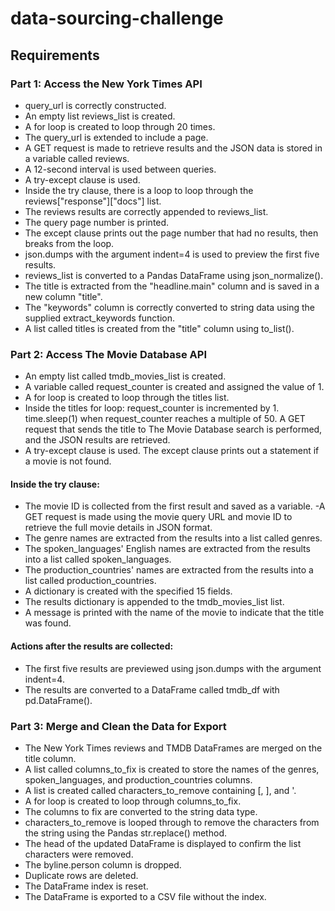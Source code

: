 # data-sourcing-challenge

## Requirements
### Part 1: Access the New York Times API

- query_url is correctly constructed.
- An empty list reviews_list is created.
- A for loop is created to loop through 20 times.
- The query_url is extended to include a page.
- A GET request is made to retrieve results and the JSON data is stored in a variable called reviews.
- A 12-second interval is used between queries.
- A try-except clause is used.
- Inside the try clause, there is a loop to loop through the reviews["response"]["docs"] list.
- The reviews results are correctly appended to reviews_list.
- The query page number is printed.
- The except clause prints out the page number that had no results, then breaks from the loop.
- json.dumps with the argument indent=4 is used to preview the first five results.
- reviews_list is converted to a Pandas DataFrame using json_normalize().
- The title is extracted from the "headline.main" column and is saved in a new column "title".
- The "keywords" column is correctly converted to string data using the supplied extract_keywords function.
- A list called titles is created from the "title" column using to_list().

### Part 2: Access The Movie Database API

- An empty list called tmdb_movies_list is created.
- A variable called request_counter is created and assigned the value of 1.
- A for loop is created to loop through the titles list.
- Inside the titles for loop:
request_counter is incremented by 1.
time.sleep(1) when request_counter reaches a multiple of 50.
A GET request that sends the title to The Movie Database search is performed, and the JSON results are retrieved.
- A try-except clause is used.
The except clause prints out a statement if a movie is not found.

#### Inside the try clause:

- The movie ID is collected from the first result and saved as a variable.
-A GET request is made using the movie query URL and movie ID to retrieve the full movie details in JSON format.
- The genre names are extracted from the results into a list called genres.
- The spoken_languages' English names are extracted from the results into a list called spoken_languages.
- The production_countries' names are extracted from the results into a list called production_countries.
- A dictionary is created with the specified 15 fields.
- The results dictionary is appended to the tmdb_movies_list list.
- A message is printed with the name of the movie to indicate that the title was found.

#### Actions after the results are collected:

- The first five results are previewed using json.dumps with the argument indent=4.
- The results are converted to a DataFrame called tmdb_df with pd.DataFrame().

### Part 3: Merge and Clean the Data for Export

- The New York Times reviews and TMDB DataFrames are merged on the title column.
- A list called columns_to_fix is created to store the names of the genres, spoken_languages, and production_countries columns.
- A list is created called characters_to_remove containing [, ], and '.
- A for loop is created to loop through columns_to_fix.
- The columns to fix are converted to the string data type.
- characters_to_remove is looped through to remove the characters from the string using the Pandas str.replace() method.
- The head of the updated DataFrame is displayed to confirm the list characters were removed.
- The byline.person column is dropped.
- Duplicate rows are deleted.
- The DataFrame index is reset.
- The DataFrame is exported to a CSV file without the index.